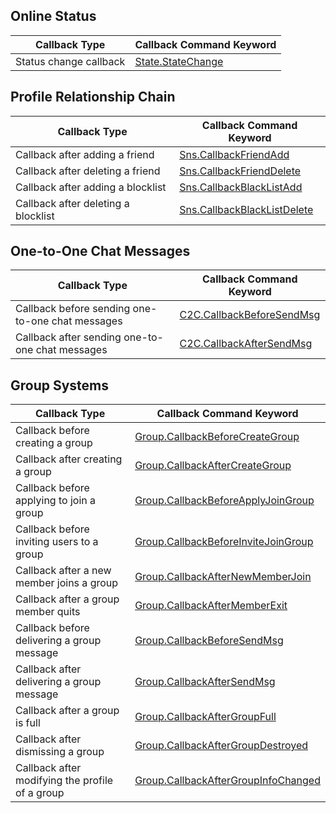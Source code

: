 ## Online Status

| Callback Type | Callback Command Keyword |
| ---------------- | --------------------------------------------- |
| Status change callback | [State.StateChange](https://intl.cloud.tencent.com/document/product/1047/34357) |

## Profile Relationship Chain

| Callback Type | Callback Command Keyword |
| ------------------ | ------------------------------------------------------------ |
| Callback after adding a friend | [Sns.CallbackFriendAdd](https://intl.cloud.tencent.com/document/product/1047/34359) |
| Callback after deleting a friend | [Sns.CallbackFriendDelete](https://intl.cloud.tencent.com/document/product/1047/34360) |
| Callback after adding a blocklist | [Sns.CallbackBlackListAdd](https://intl.cloud.tencent.com/document/product/1047/34361) |
| Callback after deleting a blocklist | [Sns.CallbackBlackListDelete](https://intl.cloud.tencent.com/document/product/1047/34362) |

## One-to-One Chat Messages

| Callback Type | Callback Command Keyword |
| ------------------ | ------------------------------------------------------------ |
| Callback before sending one-to-one chat messages | [C2C.CallbackBeforeSendMsg](https://intl.cloud.tencent.com/document/product/1047/34364) |
| Callback after sending one-to-one chat messages | [C2C.CallbackAfterSendMsg](https://intl.cloud.tencent.com/document/product/1047/34365) |

## Group Systems

| Callback Type | Callback Command Keyword |
| ------------------ | ------------------------------------------------------------ |
| Callback before creating a group | [Group.CallbackBeforeCreateGroup](https://intl.cloud.tencent.com/document/product/1047/34368) |
| Callback after creating a group | [Group.CallbackAfterCreateGroup](https://intl.cloud.tencent.com/document/product/1047/34369) |
| Callback before applying to join a group | [Group.CallbackBeforeApplyJoinGroup](https://intl.cloud.tencent.com/document/product/1047/34370) |
| Callback before inviting users to a group | [Group.CallbackBeforeInviteJoinGroup](https://intl.cloud.tencent.com/document/product/1047/34371) |
| Callback after a new member joins a group | [Group.CallbackAfterNewMemberJoin](https://intl.cloud.tencent.com/document/product/1047/34372) |
| Callback after a group member quits | [Group.CallbackAfterMemberExit](https://intl.cloud.tencent.com/document/product/1047/34373) |
| Callback before delivering a group message | [Group.CallbackBeforeSendMsg](https://intl.cloud.tencent.com/document/product/1047/34374) |
| Callback after delivering a group message | [Group.CallbackAfterSendMsg](https://intl.cloud.tencent.com/document/product/1047/34375) |
| Callback after a group is full | [Group.CallbackAfterGroupFull](https://intl.cloud.tencent.com/document/product/1047/34376) |
| Callback after dismissing a group | [Group.CallbackAfterGroupDestroyed](https://intl.cloud.tencent.com/document/product/1047/34377) |
| Callback after modifying the profile of a group | [Group.CallbackAfterGroupInfoChanged](https://intl.cloud.tencent.com/document/product/1047/34378) |
